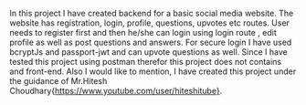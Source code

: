 In this project I have created backend for a basic social media website. The website has registration, login, profile, questions, upvotes etc routes. User needs to register first and then 
he/she can login using login route , edit profile as well as post questions and answers. For secure login I have used bcryptJs and passport-jwt and can upvote questions as well. Since I have tested this project 
using postman therefor this project does not contains and front-end.
Also I would like to mention, I have created this project under the guidance of Mr.Hitesh Choudhary{https://www.youtube.com/user/hiteshitube}.
